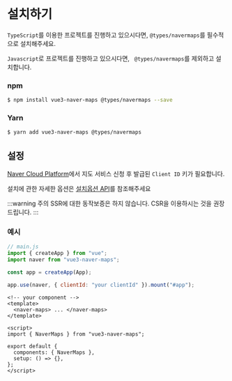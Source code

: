 # 설치하기

`TypeScript`를 이용한 프로젝트를 진행하고 있으시다면, `@types/navermaps`를 필수적으로 설치해주세요.

`Javascript`로 프로젝트를 진행하고 있으시다면, ` @types/navermaps`를 제외하고 설치합니다.

### npm

```bash
$ npm install vue3-naver-maps @types/navermaps --save
```

### Yarn

```bash
$ yarn add vue3-naver-maps @types/navermaps
```

## 설정

[Naver Cloud Platform](https://www.ncloud.com/product/applicationService/maps)에서 지도 서비스 신청 후 발급된 `Client ID` 키가 필요합니다.

설치에 관한 자세한 옵션은 [설치옵션 API](./api/#설치옵션)를 참조해주세요

:::warning 주의
SSR에 대한 동작보증은 하지 않습니다. CSR을 이용하시는 것을 권장드립니다.
:::

### 예시

```javascript
// main.js
import { createApp } from "vue";
import naver from "vue3-naver-maps";

const app = createApp(App);

app.use(naver, { clientId: "your clientId" }).mount("#app");
```

```vue
<!-- your component -->
<template>
  <naver-maps> ... </naver-maps>
</template>

<script>
import { NaverMaps } from "vue3-naver-maps";

export default {
  components: { NaverMaps },
  setup: () => {},
};
</script>
```
